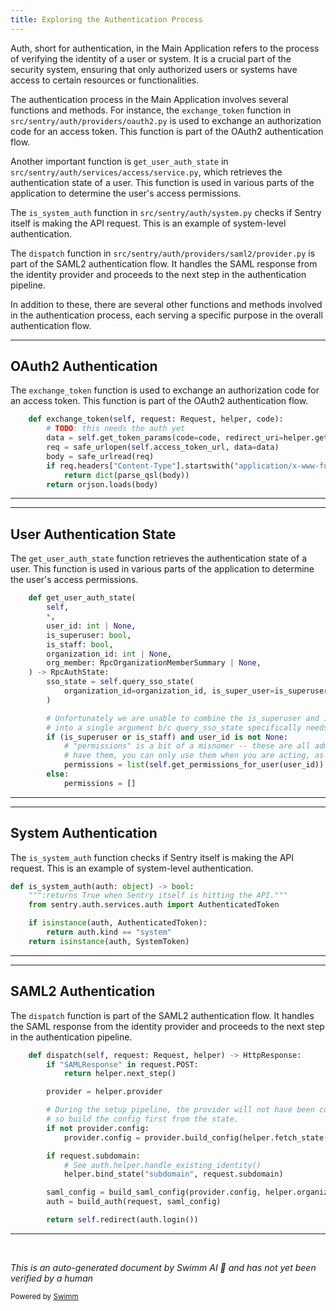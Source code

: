 ```yaml
---
title: Exploring the Authentication Process
---
```

Auth, short for authentication, in the Main Application refers to the process of verifying the identity of a user or system. It is a crucial part of the security system, ensuring that only authorized users or systems have access to certain resources or functionalities.

The authentication process in the Main Application involves several functions and methods. For instance, the `exchange_token` function in `src/sentry/auth/providers/oauth2.py` is used to exchange an authorization code for an access token. This function is part of the OAuth2 authentication flow.

Another important function is `get_user_auth_state` in `src/sentry/auth/services/access/service.py`, which retrieves the authentication state of a user. This function is used in various parts of the application to determine the user's access permissions.

The `is_system_auth` function in `src/sentry/auth/system.py` checks if Sentry itself is making the API request. This is an example of system-level authentication.

The `dispatch` function in `src/sentry/auth/providers/saml2/provider.py` is part of the SAML2 authentication flow. It handles the SAML response from the identity provider and proceeds to the next step in the authentication pipeline.

In addition to these, there are several other functions and methods involved in the authentication process, each serving a specific purpose in the overall authentication flow.

<SwmSnippet path="/src/sentry/auth/providers/oauth2.py" line="89">

---

## OAuth2 Authentication

The `exchange_token` function is used to exchange an authorization code for an access token. This function is part of the OAuth2 authentication flow.

```python
    def exchange_token(self, request: Request, helper, code):
        # TODO: this needs the auth yet
        data = self.get_token_params(code=code, redirect_uri=helper.get_redirect_url())
        req = safe_urlopen(self.access_token_url, data=data)
        body = safe_urlread(req)
        if req.headers["Content-Type"].startswith("application/x-www-form-urlencoded"):
            return dict(parse_qsl(body))
        return orjson.loads(body)
```

---

</SwmSnippet>

<SwmSnippet path="/src/sentry/auth/services/access/service.py" line="99">

---

## User Authentication State

The `get_user_auth_state` function retrieves the authentication state of a user. This function is used in various parts of the application to determine the user's access permissions.

```python
    def get_user_auth_state(
        self,
        *,
        user_id: int | None,
        is_superuser: bool,
        is_staff: bool,
        organization_id: int | None,
        org_member: RpcOrganizationMemberSummary | None,
    ) -> RpcAuthState:
        sso_state = self.query_sso_state(
            organization_id=organization_id, is_super_user=is_superuser, member=org_member
        )

        # Unfortunately we are unable to combine the is_superuser and is_staff
        # into a single argument b/c query_sso_state specifically needs is_superuser
        if (is_superuser or is_staff) and user_id is not None:
            # "permissions" is a bit of a misnomer -- these are all admin level permissions, and the intent is that if you
            # have them, you can only use them when you are acting, as a superuser or staff.  This is intentional.
            permissions = list(self.get_permissions_for_user(user_id))
        else:
            permissions = []
```

---

</SwmSnippet>

<SwmSnippet path="/src/sentry/auth/system.py" line="101">

---

## System Authentication

The `is_system_auth` function checks if Sentry itself is making the API request. This is an example of system-level authentication.

```python
def is_system_auth(auth: object) -> bool:
    """:returns True when Sentry itself is hitting the API."""
    from sentry.auth.services.auth import AuthenticatedToken

    if isinstance(auth, AuthenticatedToken):
        return auth.kind == "system"
    return isinstance(auth, SystemToken)
```

---

</SwmSnippet>

<SwmSnippet path="/src/sentry/auth/providers/saml2/provider.py" line="52">

---

## SAML2 Authentication

The `dispatch` function is part of the SAML2 authentication flow. It handles the SAML response from the identity provider and proceeds to the next step in the authentication pipeline.

```python
    def dispatch(self, request: Request, helper) -> HttpResponse:
        if "SAMLResponse" in request.POST:
            return helper.next_step()

        provider = helper.provider

        # During the setup pipeline, the provider will not have been configured yet,
        # so build the config first from the state.
        if not provider.config:
            provider.config = provider.build_config(helper.fetch_state())

        if request.subdomain:
            # See auth.helper.handle_existing_identity()
            helper.bind_state("subdomain", request.subdomain)

        saml_config = build_saml_config(provider.config, helper.organization.slug)
        auth = build_auth(request, saml_config)

        return self.redirect(auth.login())
```

---

</SwmSnippet>

&nbsp;

*This is an auto-generated document by Swimm AI 🌊 and has not yet been verified by a human*

<SwmMeta version="3.0.0" repo-id="Z2l0aHViJTNBJTNBc2VudHJ5LWRlbW8lM0ElM0FTd2ltbS1EZW1v" repo-name="sentry-demo" doc-type="overview"><sup>Powered by [Swimm](/)</sup></SwmMeta>
